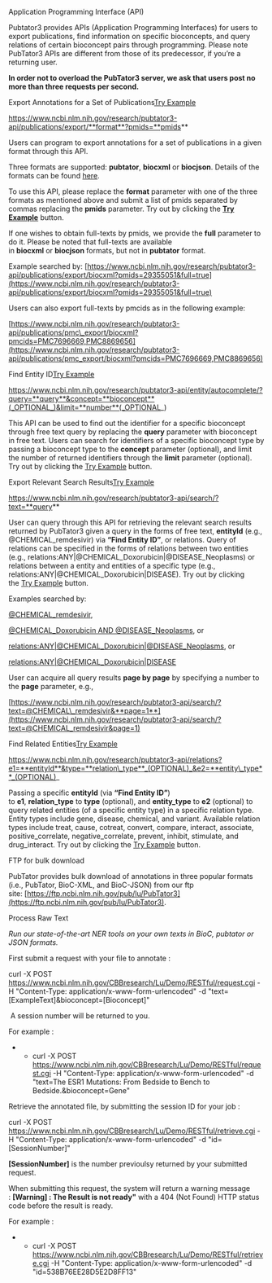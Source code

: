 Application Programming Interface (API)

Pubtator3 provides APIs (Application Programming Interfaces) for users to export publications, find information on specific bioconcepts, and query relations of certain bioconcept pairs through programming. Please note PubTator3 APIs are different from those of its predecessor, if you’re a returning user.

**In order not to overload the PubTator3 server, we ask that users post no more than three requests per second.**

Export Annotations for a Set of Publications[Try Example](https://www.ncbi.nlm.nih.gov/research/pubtator3-api/publications/export/biocxml?pmids=123)

https://www.ncbi.nlm.nih.gov/research/pubtator3-api/publications/export/**format**?pmids=**pmids**

Users can program to export annotations for a set of publications in a given format through this API.

Three formats are supported: **pubtator**, **biocxml** or **biocjson**. Details of the formats can be found [here](https://www.ncbi.nlm.nih.gov/CBBresearch/Lu/Demo/tmTools/Format.html).

To use this API, please replace the **format** parameter with one of the three formats as mentioned above and submit a list of pmids separated by commas replacing the **pmids** parameter. Try out by clicking the **[Try Example](https://www.ncbi.nlm.nih.gov/research/pubtator3-api/publications/export/biocxml?pmids=123)** button.

If one wishes to obtain full-texts by pmids, we provide the **full** parameter to do it. Please be noted that full-texts are available in **biocxml** or **biocjson** formats, but not in **pubtator** format.

Example searched by: [https://www.ncbi.nlm.nih.gov/research/pubtator3-api/publications/export/biocxml?pmids=29355051&full=true](https://www.ncbi.nlm.nih.gov/research/pubtator3-api/publications/export/biocxml?pmids=29355051&full=true)

Users can also export full-texts by pmcids as in the following example:

[https://www.ncbi.nlm.nih.gov/research/pubtator3-api/publications/pmc\_export/biocxml?pmcids=PMC7696669,PMC8869656](https://www.ncbi.nlm.nih.gov/research/pubtator3-api/publications/pmc_export/biocxml?pmcids=PMC7696669,PMC8869656)

Find Entity ID[Try Example](https://www.ncbi.nlm.nih.gov/research/pubtator3-api/entity/autocomplete/?query=cancer&concept=disease&limit=10)

https://www.ncbi.nlm.nih.gov/research/pubtator3-api/entity/autocomplete/?query=**query**&concept=**bioconcept**(_OPTIONAL_)&limit=**number**(_OPTIONAL_)

This API can be used to find out the identifier for a specific bioconcept through free text query by replacing the **query** parameter with bioconcept in free text. Users can search for identifiers of a specific bioconcept type by passing a bioconcept type to the **concept** parameter (optional), and limit the number of returned identifiers through the **limit** parameter (optional). Try out by clicking the [Try Example](https://www.ncbi.nlm.nih.gov/research/pubtator3-api/entity/autocomplete/?query=cancer&concept=disease&limit=10) button.

Export Relevant Search Results[Try Example](https://www.ncbi.nlm.nih.gov/research/pubtator3-api/search/?text=@CHEMICAL_remdesivir)

https://www.ncbi.nlm.nih.gov/research/pubtator3-api/search/?text=**query**

User can query through this API for retrieving the relevant search results returned by PubTator3 given a query in the forms of free text, **entityId** (e.g., @CHEMICAL\_remdesivir) via **“Find Entity ID”**, or relations. Query of relations can be specified in the forms of relations between two entities (e.g., relations:ANY|@CHEMICAL\_Doxorubicin|@DISEASE\_Neoplasms) or relations between a entity and entities of a specific type (e.g., relations:ANY|@CHEMICAL\_Doxorubicin|DISEASE). Try out by clicking the [Try Example](https://www.ncbi.nlm.nih.gov/research/pubtator3-api/search/?text=@CHEMICAL_remdesivir) button.

Examples searched by:

[@CHEMICAL\_remdesivir](https://www.ncbi.nlm.nih.gov/research/pubtator3-api/search/?text=@CHEMICAL_remdesivir),

[@CHEMICAL\_Doxorubicin AND @DISEASE\_Neoplasms](https://www.ncbi.nlm.nih.gov/research/pubtator3-api/search/?text=@CHEMICAL_Doxorubicin%20AND%20@DISEASE_Neoplasms), or

[relations:ANY|@CHEMICAL\_Doxorubicin|@DISEASE\_Neoplasms](https://www.ncbi.nlm.nih.gov/research/pubtator3-api/search/?text=relations:ANY|@CHEMICAL_Doxorubicin|@DISEASE_Neoplasms), or

[relations:ANY|@CHEMICAL\_Doxorubicin|DISEASE](https://www.ncbi.nlm.nih.gov/research/pubtator3-api/search/?text=relations:ANY|@CHEMICAL_Doxorubicin|DISEASE)

User can acquire all query results **page by page** by specifying a number to the **page** parameter, e.g.,

[https://www.ncbi.nlm.nih.gov/research/pubtator3-api/search/?text=@CHEMICAL\_remdesivir&**page=1**](https://www.ncbi.nlm.nih.gov/research/pubtator3-api/search/?text=@CHEMICAL_remdesivir&page=1)

Find Related Entities[Try Example](https://www.ncbi.nlm.nih.gov/research/pubtator3-api/relations?e1=@GENE_JAK1&type=negative_correlate&e2=Chemical)

https://www.ncbi.nlm.nih.gov/research/pubtator3-api/relations?e1=**entityId**&type=**relation\_type**_(OPTIONAL)_&e2=**entity\_type**_(OPTIONAL)_

Passing a specific **entityId** (via **“Find Entity ID”**) to **e1**, **relation\_type** to **type** (optional), and **entity\_type** to **e2** (optional) to query related entities (of a specific entity type) in a specific relation type. Entity types include gene, disease, chemical, and variant. Available relation types include treat, cause, cotreat, convert, compare, interact, associate, positive\_correlate, negative\_correlate, prevent, inhibit, stimulate, and drug\_interact. Try out by clicking the [Try Example](https://www.ncbi.nlm.nih.gov/research/pubtator3-api/relations?e1=@GENE_JAK1&type=negative_correlate&e2=Chemical) button.

FTP for bulk download

PubTator provides bulk download of annotations in three popular formats (i.e., PubTator, BioC-XML, and BioC-JSON) from our ftp site: [https://ftp.ncbi.nlm.nih.gov/pub/lu/PubTator3](https://ftp.ncbi.nlm.nih.gov/pub/lu/PubTator3).

Process Raw Text

_Run our state-of-the-art NER tools on your own texts in BioC, pubtator or JSON formats._

First submit a request with your file to annotate :

curl -X POST https://www.ncbi.nlm.nih.gov/CBBresearch/Lu/Demo/RESTful/request.cgi -H "Content-Type: application/x-www-form-urlencoded" -d "text=\[ExampleText\]&bioconcept=\[Bioconcept\]"

 A session number will be returned to you.

For example :

* *   curl -X POST https://www.ncbi.nlm.nih.gov/CBBresearch/Lu/Demo/RESTful/request.cgi -H "Content-Type: application/x-www-form-urlencoded" -d "text=The ESR1 Mutations: From Bedside to Bench to Bedside.&bioconcept=Gene"

Retrieve the annotated file, by submitting the session ID for your job :

curl -X POST https://www.ncbi.nlm.nih.gov/CBBresearch/Lu/Demo/RESTful/retrieve.cgi -H "Content-Type: application/x-www-form-urlencoded" -d "id=\[SessionNumber\]"

**\[SessionNumber\]** is the number previoulsy returned by your submitted request.

When submitting this request, the system will return a warning message : **\[Warning\] : The Result is not ready"** with a 404 (Not Found) HTTP status code before the result is ready.

For example :

* *   curl -X POST https://www.ncbi.nlm.nih.gov/CBBresearch/Lu/Demo/RESTful/retrieve.cgi -H "Content-Type: application/x-www-form-urlencoded" -d "id=538B76EE28D5E2D8FF13"